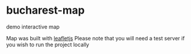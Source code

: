 # bucharest-map
demo interactive map

Map was built with [leafletjs](https://leafletjs.com/)
Please note that you will need a test server if you wish to run the project locally
